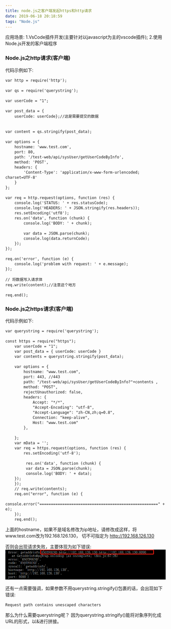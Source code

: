 ```yaml
---
title: node.js之客户端发起https和http请求
date: 2019-06-18 20:18:59
tags: "Node.js"
---
```


应用场景:
1.VsCode插件开发(主要针对以javascript为主的vscode插件);
2.使用Node.js开发的客户端程序

### Node.js之http请求(客户端)
<!--more-->
代码示例如下:
```
var http = require('http');  
  
var qs = require('querystring');  

var userCode = "1";

var post_data = {  
    userCode: userCode};//这是需要提交的数据  
  
  
var content = qs.stringify(post_data);  
  
var options = {  
    hostname: 'www.test.com',
    port: 80,  
    path: '/test-web/api/sysUser/getUserCodeByInfo',  
    method: 'POST',  
    headers: {  
        'Content-Type': 'application/x-www-form-urlencoded; charset=UTF-8'  
    }  
};  
  
var req = http.request(options, function (res) {  
    console.log('STATUS: ' + res.statusCode);  
    console.log('HEADERS: ' + JSON.stringify(res.headers));  
    res.setEncoding('utf8');  
    res.on('data', function (chunk) {  
        console.log('BODY: ' + chunk);  
		
		var data = JSON.parse(chunk);
		console.log(data.returnCode);
    });  
});  
  
req.on('error', function (e) {  
    console.log('problem with request: ' + e.message);  
});  
  
// 将数据写入请求体
req.write(content);//注意这个地方  
  
req.end();

```


### Node.js之https请求(客户端)
代码示例如下:
```
var querystring = require('querystring');

const https = require("https");
    var userCode = "1";
	var post_data = { userCode: userCode }
	var contents = querystring.stringify(post_data);

	var options = {
		hostname: "www.test.com",
		port: 443, //443
		path: "/test-web/api/sysUser/getUserCodeByInfo?"+contents ,
		method: "POST",
		rejectUnauthorized: false,
		headers: {
			Accept: "*/*",
			"Accept-Encoding": "utf-8",
			"Accept-Language": "zh-CN,zh;q=0.8",
			Connection: "keep-alive",
			Host: "www.test.com"
		},

	};
	var mData = '';
	var req = https.request(options, function (res) {
		res.setEncoding('utf-8');
		
		 res.on('data', function (chunk) {  
		 var data = JSON.parse(chunk);
         console.log('BODY: ' + data);  
    }); 
	});
	// req.write(contents);
	req.on("error", function (e) {
		console.error("====================================================" + e);
	});
	req.end();

```

上面的hostname，如果不是域名修改为ip地址，请修改成这样，将www.test.com改为192.168.126.130，
切不可指定为
http://192.168.126.130

否则会出现请求失败，主要体现为如下错误:
![](node-js之客户端发起https和http请求/01.png)

还有一点需要强调，如果参数不用querystring.stringify()包裹的话，会出现如下错误:
```
Request path contains unescaped characters

```

那么为什么需要querystring呢？
因为querystring.stringify()能将对象序列化成URL的形式，以&进行拼接。